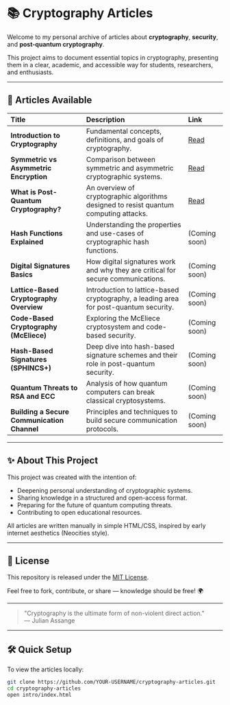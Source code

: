 # 📚 Cryptography Articles

Welcome to my personal archive of articles about **cryptography**, **security**, and **post-quantum cryptography**.

This project aims to document essential topics in cryptography, presenting them in a clear, academic, and accessible way for students, researchers, and enthusiasts.

---

## 🧠 Articles Available

| Title | Description | Link |
|:---|:---|:---|
| **Introduction to Cryptography** | Fundamental concepts, definitions, and goals of cryptography. | [Read](./intro/index.html) |
| **Symmetric vs Asymmetric Encryption** | Comparison between symmetric and asymmetric cryptographic systems. | [Read](./symmetric-vs-asymmetric/index.html) |
| **What is Post-Quantum Cryptography?** | An overview of cryptographic algorithms designed to resist quantum computing attacks. | [Read](./post-quantum/index.html) |
| **Hash Functions Explained** | Understanding the properties and use-cases of cryptographic hash functions. | (Coming soon) |
| **Digital Signatures Basics** | How digital signatures work and why they are critical for secure communications. | (Coming soon) |
| **Lattice-Based Cryptography Overview** | Introduction to lattice-based cryptography, a leading area for post-quantum security. | (Coming soon) |
| **Code-Based Cryptography (McEliece)** | Exploring the McEliece cryptosystem and code-based security. | (Coming soon) |
| **Hash-Based Signatures (SPHINCS+)** | Deep dive into hash-based signature schemes and their role in post-quantum security. | (Coming soon) |
| **Quantum Threats to RSA and ECC** | Analysis of how quantum computers can break classical cryptosystems. | (Coming soon) |
| **Building a Secure Communication Channel** | Principles and techniques to build secure communication protocols. | (Coming soon) |

---

## ✨ About This Project

This project was created with the intention of:

- Deepening personal understanding of cryptographic systems.
- Sharing knowledge in a structured and open-access format.
- Preparing for the future of quantum computing threats.
- Contributing to open educational resources.

All articles are written manually in simple HTML/CSS, inspired by early internet aesthetics (Neocities style).

---

## 📜 License

This repository is released under the [MIT License](./LICENSE).

Feel free to fork, contribute, or share — knowledge should be free! 🌍

---

> "Cryptography is the ultimate form of non-violent direct action."  
> — Julian Assange

---

## 🛠️ Quick Setup

To view the articles locally:

```bash
git clone https://github.com/YOUR-USERNAME/cryptography-articles.git
cd cryptography-articles
open intro/index.html
